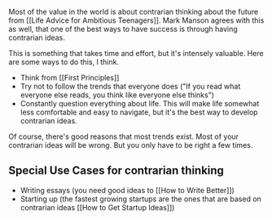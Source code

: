 Most of the value in the world is about contrarian thinking about the future from [[Life Advice for Ambitious Teenagers]]. Mark Manson agrees with this as well, that one of the best ways to have success is through having contrarian ideas. 

This is something that takes time and effort, but it's intensely valuable. Here are some ways to do this, I think.

- Think from [[First Principles]] 
- Try not to follow the trends that everyone does ("If you read what everyone else reads, you think like everyone else thinks")
- Constantly question everything about life. This will make life somewhat less comfortable and easy to navigate, but it's the best way to develop contrarian ideas.

Of course, there's good reasons that most trends exist. Most of your contrarian ideas will be wrong. But you only have to be right a few times. 

## Special Use Cases for contrarian thinking
- Writing essays (you need good ideas to [[How to Write Better]])
- Starting up (the fastest growing startups are the ones that are based on contrarian ideas [[How to Get Startup Ideas]])
